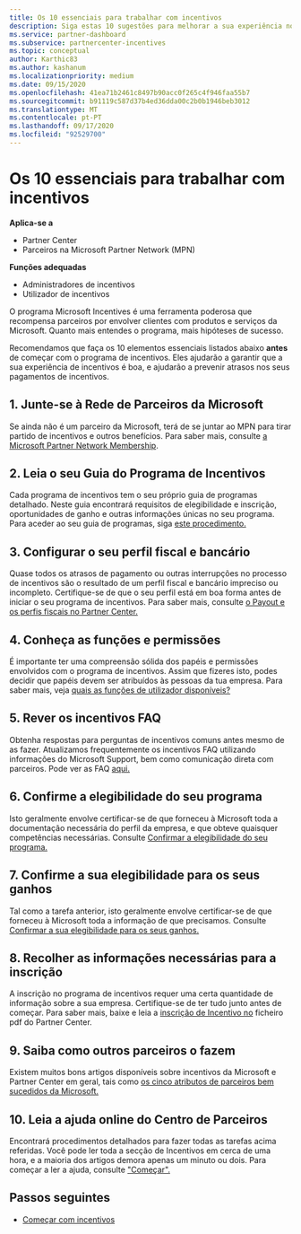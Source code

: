 ```yaml
---
title: Os 10 essenciais para trabalhar com incentivos
description: Siga estas 10 sugestões para melhorar a sua experiência no programa de incentivos e receber pagamentos mais cedo.
ms.service: partner-dashboard
ms.subservice: partnercenter-incentives
ms.topic: conceptual
author: Karthic83
ms.author: kashanum
ms.localizationpriority: medium
ms.date: 09/15/2020
ms.openlocfilehash: 41ea71b2461c8497b90acc0f265c4f946faa55b7
ms.sourcegitcommit: b91119c587d37b4ed36dda00c2b0b1946beb3012
ms.translationtype: MT
ms.contentlocale: pt-PT
ms.lasthandoff: 09/17/2020
ms.locfileid: "92529700"
---
```

# <a name="the-10-essentials-for-working-with-incentives"></a>Os 10 essenciais para trabalhar com incentivos

**Aplica-se a**

- Partner Center
- Parceiros na Microsoft Partner Network (MPN)

**Funções adequadas**

- Administradores de incentivos
- Utilizador de incentivos

O programa Microsoft Incentives é uma ferramenta poderosa que recompensa parceiros por envolver clientes com produtos e serviços da Microsoft. Quanto mais entendes o programa, mais hipóteses de sucesso.

Recomendamos que faça os 10 elementos essenciais listados abaixo **antes** de começar com o programa de incentivos. Eles ajudarão a garantir que a sua experiência de incentivos é boa, e ajudarão a prevenir atrasos nos seus pagamentos de incentivos.

## <a name="1-join-the-microsoft-partner-network"></a>1. Junte-se à Rede de Parceiros da Microsoft

Se ainda não é um parceiro da Microsoft, terá de se juntar ao MPN para tirar partido de incentivos e outros benefícios. Para saber mais, consulte [a Microsoft Partner Network Membership](https://partner.microsoft.com/membership).

## <a name="2-read-your-incentives-program-guide"></a>2. Leia o seu Guia do Programa de Incentivos

Cada programa de incentivos tem o seu próprio guia de programas detalhado. Neste guia encontrará requisitos de elegibilidade e inscrição, oportunidades de ganho e outras informações únicas no seu programa. Para aceder ao seu guia de programas, siga [este procedimento.](incentives-determined-your-program-eligibility.md#determining-your-program-eligibility)

## <a name="3-set-up-your-tax-and-banking-profile"></a>3. Configurar o seu perfil fiscal e bancário

Quase todos os atrasos de pagamento ou outras interrupções no processo de incentivos são o resultado de um perfil fiscal e bancário impreciso ou incompleto. Certifique-se de que o seu perfil está em boa forma antes de iniciar o seu programa de incentivos. Para saber mais, consulte [o Payout e os perfis fiscais no Partner Center.](incentives-create-and-manage-your-payout-and-tax-profiles.md)

## <a name="4-learn-about-roles-and-permissions"></a>4. Conheça as funções e permissões

É importante ter uma compreensão sólida dos papéis e permissões envolvidos com o programa de incentivos. Assim que fizeres isto, podes decidir que papéis devem ser atribuídos às pessoas da tua empresa. Para saber mais, veja [quais as funções de utilizador disponíveis?](incentives-faq.md#what-user-roles-are-available)

## <a name="5-review-the-incentives-faq"></a>5. Rever os incentivos FAQ

Obtenha respostas para perguntas de incentivos comuns antes mesmo de as fazer. Atualizamos frequentemente os incentivos FAQ utilizando informações do Microsoft Support, bem como comunicação direta com parceiros. Pode ver as FAQ [aqui.](incentives-faq.md)

## <a name="6-confirm-your-program-eligibility"></a>6. Confirme a elegibilidade do seu programa

Isto geralmente envolve certificar-se de que forneceu à Microsoft toda a documentação necessária do perfil da empresa, e que obteve quaisquer competências necessárias. Consulte [Confirmar a elegibilidade do seu programa.](incentives-determined-your-program-eligibility.md)

## <a name="7-confirm-your-earnings-eligibility"></a>7. Confirme a sua elegibilidade para os seus ganhos

Tal como a tarefa anterior, isto geralmente envolve certificar-se de que forneceu à Microsoft toda a informação de que precisamos. Consulte [Confirmar a sua elegibilidade para os seus ganhos.](incentives-confirm-your-earnings-eligibility.md)

## <a name="8-gather-the-necessary-enrollment-information"></a>8. Recolher as informações necessárias para a inscrição

A inscrição no programa de incentivos requer uma certa quantidade de informação sobre a sua empresa. Certifique-se de ter tudo junto antes de começar. Para saber mais, baixe e leia a [inscrição de Incentivo no](https://assetsprod.microsoft.com/partner-center-incentives-enrollment.pdf) ficheiro pdf do Partner Center.

## <a name="9-learn-how-other-partners-do-it"></a>9. Saiba como outros parceiros o fazem

Existem muitos bons artigos disponíveis sobre incentivos da Microsoft e Partner Center em geral, tais como [os cinco atributos de parceiros bem sucedidos da Microsoft.](https://www.microsoft.com/en-us/us-partner-blog/2019/08/29/the-five-attributes-of-successful-microsoft-partners/)

## <a name="10-read-the-partner-center-online-help"></a>10. Leia a ajuda online do Centro de Parceiros

Encontrará procedimentos detalhados para fazer todas as tarefas acima referidas. Você pode ler toda a secção de Incentivos em cerca de uma hora, e a maioria dos artigos demora apenas um minuto ou dois. Para começar a ler a ajuda, consulte ["Começar".](incentives-get-started-intro.md)

## <a name="next-steps"></a>Passos seguintes

- [Começar com incentivos](incentives-get-started-intro.md)

